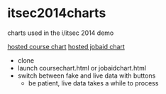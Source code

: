itsec2014charts
===============

charts used in the i/itsec 2014 demo 

[hosted course chart](https://creighton.github.io/itsec2014charts/coursechart.html)
[hosted jobaid chart](https://creighton.github.io/itsec2014charts/jobaidchart.html)

- clone
- launch coursechart.html or jobaidchart.html
- switch between fake and live data with buttons
  - be patient, live data takes a while to process
